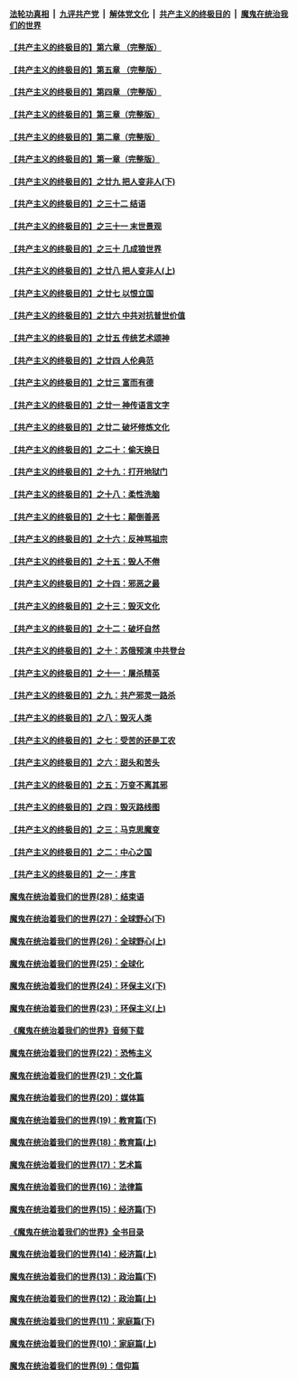 

####  [法轮功真相](../../../../basic/blob/master/README.md?t=06261802) &nbsp;|&nbsp; [九评共产党](../../../../9ping.md/blob/master/README.md?t=06261802) &nbsp;|&nbsp; [解体党文化](../../../../jtdwh.md/blob/master/README.md?t=06261802)  &nbsp;|&nbsp; [共产主义的终极目的](../../../../gczydzjmd.md/blob/master/README.md?t=06261802) &nbsp;|&nbsp; [魔鬼在统治我们的世界](../../../../mgztzwmdsj.md/blob/master/README.md?t=06261802) 

#### [【共产主义的终极目的】第六章 （完整版）](../pages/nsc422/n11428913.md?t=06261802) 

#### [【共产主义的终极目的】第五章 （完整版）](../pages/nsc422/n11428912.md?t=06261802) 

#### [【共产主义的终极目的】第四章 （完整版）](../pages/nsc422/n11428907.md?t=06261802) 

#### [【共产主义的终极目的】第三章（完整版）](../pages/nsc422/n11428848.md?t=06261802) 

#### [【共产主义的终极目的】第二章（完整版）](../pages/nsc422/n11428831.md?t=06261802) 

#### [【共产主义的终极目的】第一章（完整版）](../pages/nsc422/n11417651.md?t=06261802) 

#### [【共产主义的终极目的】之廿九 把人变非人(下)](../pages/nsc422/n11344140.md?t=06261802) 

#### [【共产主义的终极目的】之三十二 结语](../pages/nsc422/n11360535.md?t=06261802) 

#### [【共产主义的终极目的】之三十一 末世景观](../pages/nsc422/n11351129.md?t=06261802) 

#### [【共产主义的终极目的】之三十 几成狼世界](../pages/nsc422/n11348280.md?t=06261802) 

#### [【共产主义的终极目的】之廿八 把人变非人(上)](../pages/nsc422/n11340492.md?t=06261802) 

#### [【共产主义的终极目的】之廿七 以恨立国](../pages/nsc422/n11336944.md?t=06261802) 

#### [【共产主义的终极目的】之廿六 中共对抗普世价值](../pages/nsc422/n11324785.md?t=06261802) 

#### [【共产主义的终极目的】之廿五 传统艺术颂神](../pages/nsc422/n11296396.md?t=06261802) 

#### [【共产主义的终极目的】之廿四 人伦典范](../pages/nsc422/n11296397.md?t=06261802) 

#### [【共产主义的终极目的】之廿三 富而有德](../pages/nsc422/n11283598.md?t=06261802) 

#### [【共产主义的终极目的】之廿一 神传语言文字](../pages/nsc422/n11263265.md?t=06261802) 

#### [【共产主义的终极目的】之廿二 破坏修炼文化](../pages/nsc422/n11245728.md?t=06261802) 

#### [【共产主义的终极目的】之二十：偷天换日](../pages/nsc422/n11238846.md?t=06261802) 

#### [【共产主义的终极目的】之十九：打开地狱门](../pages/nsc422/n11206376.md?t=06261802) 

#### [【共产主义的终极目的】之十八：柔性洗脑](../pages/nsc422/n11199994.md?t=06261802) 

#### [【共产主义的终极目的】之十七：颠倒善恶](../pages/nsc422/n11179782.md?t=06261802) 

#### [【共产主义的终极目的】之十六：反神骂祖宗](../pages/nsc422/n11166798.md?t=06261802) 

#### [【共产主义的终极目的】之十五：毁人不倦](../pages/nsc422/n11166792.md?t=06261802) 

#### [【共产主义的终极目的】之十四：邪恶之最](../pages/nsc422/n11150249.md?t=06261802) 

#### [【共产主义的终极目的】之十三：毁灭文化](../pages/nsc422/n11135227.md?t=06261802) 

#### [【共产主义的终极目的】之十二：破坏自然](../pages/nsc422/n11135214.md?t=06261802) 

#### [【共产主义的终极目的】之十：苏俄预演 中共登台](../pages/nsc422/n11118424.md?t=06261802) 

#### [【共产主义的终极目的】之十一：屠杀精英](../pages/nsc422/n11118442.md?t=06261802) 

#### [【共产主义的终极目的】之九：共产邪灵一路杀](../pages/nsc422/n11114139.md?t=06261802) 

#### [【共产主义的终极目的】之八：毁灭人类](../pages/nsc422/n11108503.md?t=06261802) 

#### [【共产主义的终极目的】之七：受苦的还是工农](../pages/nsc422/n11101809.md?t=06261802) 

#### [【共产主义的终极目的】之六：甜头和苦头](../pages/nsc422/n11096971.md?t=06261802) 

#### [【共产主义的终极目的】之五：万变不离其邪](../pages/nsc422/n11091285.md?t=06261802) 

#### [【共产主义的终极目的】之四：毁灭路线图](../pages/nsc422/n11086284.md?t=06261802) 

#### [【共产主义的终极目的】之三：马克思魔变](../pages/nsc422/n11061941.md?t=06261802) 

#### [【共产主义的终极目的】之二：中心之国](../pages/nsc422/n11047728.md?t=06261802) 

#### [【共产主义的终极目的】之一：序言](../pages/nsc422/n11086077.md?t=06261802) 

#### [魔鬼在统治着我们的世界(28)：结束语](../pages/nsc422/n10936246.md?t=06261802) 

#### [魔鬼在统治着我们的世界(27)：全球野心(下)](../pages/nsc422/n10928319.md?t=06261802) 

#### [魔鬼在统治着我们的世界(26)：全球野心(上)](../pages/nsc422/n10900318.md?t=06261802) 

#### [魔鬼在统治着我们的世界(25)：全球化](../pages/nsc422/n10788205.md?t=06261802) 

#### [魔鬼在统治着我们的世界(24)：环保主义(下)](../pages/nsc422/n10695307.md?t=06261802) 

#### [魔鬼在统治着我们的世界(23)：环保主义(上)](../pages/nsc422/n10688613.md?t=06261802) 

#### [《魔鬼在统治着我们的世界》音频下载](../pages/nsc422/n10635553.md?t=06261802) 

#### [魔鬼在统治着我们的世界(22)：恐怖主义](../pages/nsc422/n10614727.md?t=06261802) 

#### [魔鬼在统治着我们的世界(21)：文化篇](../pages/nsc422/n10597706.md?t=06261802) 

#### [魔鬼在统治着我们的世界(20)：媒体篇](../pages/nsc422/n10586579.md?t=06261802) 

#### [魔鬼在统治着我们的世界(19)：教育篇(下)](../pages/nsc422/n10564808.md?t=06261802) 

#### [魔鬼在统治着我们的世界(18)：教育篇(上)](../pages/nsc422/n10526970.md?t=06261802) 

#### [魔鬼在统治着我们的世界(17)：艺术篇](../pages/nsc422/n10499093.md?t=06261802) 

#### [魔鬼在统治着我们的世界(16)：法律篇](../pages/nsc422/n10485969.md?t=06261802) 

#### [魔鬼在统治着我们的世界(15)：经济篇(下)](../pages/nsc422/n10469975.md?t=06261802) 

#### [《魔鬼在统治着我们的世界》全书目录](../pages/nsc422/n10464261.md?t=06261802) 

#### [魔鬼在统治着我们的世界(14)：经济篇(上)](../pages/nsc422/n10457370.md?t=06261802) 

#### [魔鬼在统治着我们的世界(13)：政治篇(下)](../pages/nsc422/n10448270.md?t=06261802) 

#### [魔鬼在统治着我们的世界(12)：政治篇(上)](../pages/nsc422/n10444576.md?t=06261802) 

#### [魔鬼在统治着我们的世界(11)：家庭篇(下)](../pages/nsc422/n10440961.md?t=06261802) 

#### [魔鬼在统治着我们的世界(10)：家庭篇(上)](../pages/nsc422/n10435448.md?t=06261802) 

#### [魔鬼在统治着我们的世界(9)：信仰篇](../pages/nsc422/n10432159.md?t=06261802) 

